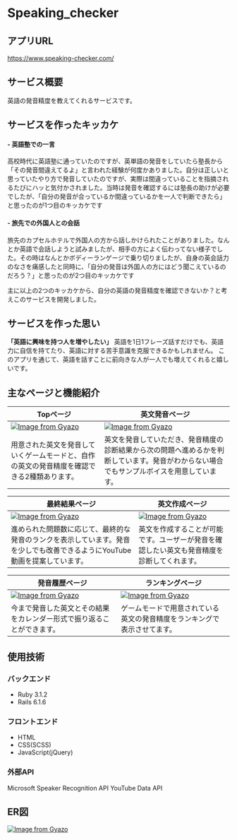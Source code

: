 # Speaking_checker

## アプリURL
https://www.speaking-checker.com/

## サービス概要
英語の発音精度を教えてくれるサービスです。

## サービスを作ったキッカケ
#### - 英語塾での一言
高校時代に英語塾に通っていたのですが、英単語の発音をしていたら塾長から「その発音間違えてるよ」と言われた経験が何度かありました。自分は正しいと思っていたやり方で発音していたのですが、実際は間違っていることを指摘されるたびにハッと気付かされました。当時は発音を確認するには塾長の助けが必要でしたが、「自分の発音が合っているか間違っているかを一人で判断できたら」と思ったのが1つ目のキッカケです

#### - 旅先での外国人との会話
旅先のカプセルホテルで外国人の方から話しかけられたことがありました。なんとか英語で会話しようと試みましたが、相手の方によく伝わってない様子でした。その時はなんとかボディーランゲージで乗り切りましたが、自身の英会話力のなさを痛感したと同時に、「自分の発音は外国人の方にはどう聞こえているのだろう？」と思ったのが2つ目のキッカケです

主に以上の2つのキッカケから、自分の英語の発音精度を確認できないか？と考えこのサービスを開発しました。

## サービスを作った思い
**「英語に興味を持つ人を増やしたい」**
英語を1日1フレーズ話すだけでも、英語力に自信を持てたり、英語に対する苦手意識を克服できるかもしれません。
このアプリを通じて、英語を話すことに前向きな人が一人でも増えてくれると嬉しいです。

## 主なページと機能紹介
| Topページ | 英文発音ページ |
| ---- | ---- |
| [![Image from Gyazo](https://i.gyazo.com/703d29fb35b30452e265df944c7e0422.png)](https://gyazo.com/703d29fb35b30452e265df944c7e0422) | [![Image from Gyazo](https://i.gyazo.com/876355557a0294a2028cd02885432258.gif)](https://gyazo.com/876355557a0294a2028cd02885432258) |
| 用意された英文を発音していくゲームモードと、自作の英文の発音精度を確認できる2種類あります。 | 英文を発音していただき、発音精度の診断結果から次の問題へ進めるかを判断しています。発音がわからない場合でもサンプルボイスを用意しています。 |

| 最終結果ページ | 英文作成ページ |
| ---- | ---- |
| [![Image from Gyazo](https://i.gyazo.com/2949f2710e14b902b7e08d2ec6ab1f7e.gif)](https://gyazo.com/2949f2710e14b902b7e08d2ec6ab1f7e) | [![Image from Gyazo](https://i.gyazo.com/6f9ed27d64f100f5b964804393a2f670.gif)](https://gyazo.com/6f9ed27d64f100f5b964804393a2f670) |
| 進められた問題数に応じて、最終的な発音のランクを表示しています。発音を少しでも改善できるようにYouTube動画を提案しています。 | 英文を作成することが可能です。ユーザーが発音を確認したい英文も発音精度を診断してくれます。 |

| 発音履歴ページ | ランキングページ |
| ---- | ---- |
| [![Image from Gyazo](https://i.gyazo.com/cacfa334340f03600ac0ac883a3b6a7d.gif)](https://gyazo.com/cacfa334340f03600ac0ac883a3b6a7d) | [![Image from Gyazo](https://i.gyazo.com/4ef9c66edc0b70309cd68a3c91bb6085.gif)](https://gyazo.com/4ef9c66edc0b70309cd68a3c91bb6085) |
| 今まで発音した英文とその結果をカレンダー形式で振り返ることができます。 | ゲームモードで用意されている英文の発音精度をランキングで表示させてます。 |

## 使用技術
### バックエンド
- Ruby 3.1.2
- Rails 6.1.6

### フロントエンド
- HTML
- CSS(SCSS)
- JavaScript(jQuery)

### 外部API
Microsoft Speaker Recognition API
YouTube Data API

## ER図
[![Image from Gyazo](https://i.gyazo.com/9021adbf4887e67fb5e595c6586897bb.png)](https://gyazo.com/9021adbf4887e67fb5e595c6586897bb)
